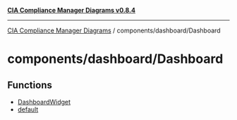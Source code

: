 [**CIA Compliance Manager Diagrams v0.8.4**](../../../README.md)

***

[CIA Compliance Manager Diagrams](../../../modules.md) / components/dashboard/Dashboard

# components/dashboard/Dashboard

## Functions

- [DashboardWidget](functions/DashboardWidget.md)
- [default](functions/default.md)
